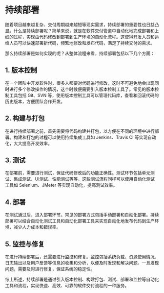 # 持续部署

随着项目越来越复杂、交付周期越来越短等现实需求，持续部署的重要性也日益凸显。什么是持续部署呢？简单来说，就是在软件交付管道中自动化地完成部署和上线的过程，实现由代码修改到部署到生产环境的自动化流程。这使得开发人员和运维人员可以快速部署新代码，频繁地修改和发布代码，满足了持续交付的需求。

那么持续部署是如何实现的呢？从整体流程来看，持续部署包括以下几个方面：

## 1. 版本控制

在一个团队中开发软件时，很多人都要对代码进行修改，这时不可避免地会出现同时进行多个修改操作的情况，这个时候便需要引入版本控制工具了。常见的版本控制工具包括 Git、SVN 等，使用版本控制工具可以管理代码库，查看和回滚代码的历史版本，方便团队合作开发。

## 2. 构建与打包

在进行持续部署之前，首先需要将代码构建并打包，以方便在不同的环境中进行部署。构建和打包的过程可以使用持续集成工具如 Jenkins、Travis CI 等实现自动化，大大提高开发效率。

## 3. 测试

在部署前，需要进行测试，保证代码修改后的功能正确性。测试环节包括单元测试、集成测试、UI测试、性能测试等等，这些测试流程同样可以使用自动化测试工具如 Selenium、JMeter 等实现自动化，提高测试效率。

## 4. 部署

在测试通过后，进入部署环节。常见的部署方式包括手动部署和自动化部署。持续部署可以结合自动化测试工具和自动化部署工具来实现自动化地发布代码到生产环境，减少人力成本和错误率。

## 5. 监控与修复

在进行持续部署后，还需要进行监控和修复。监控包括系统负载、资源使用情况、日志输出以及用户反馈等信息的收集和分析，以便及时发现和解决问题。一旦发现问题，需要及时进行修复，保证系统的稳定性。

综上所述，持续部署是通过引入版本控制、构建打包、测试、部署和监控等自动化工具和流程，实现快速、高效、可靠的软件交付流程的一种服务。